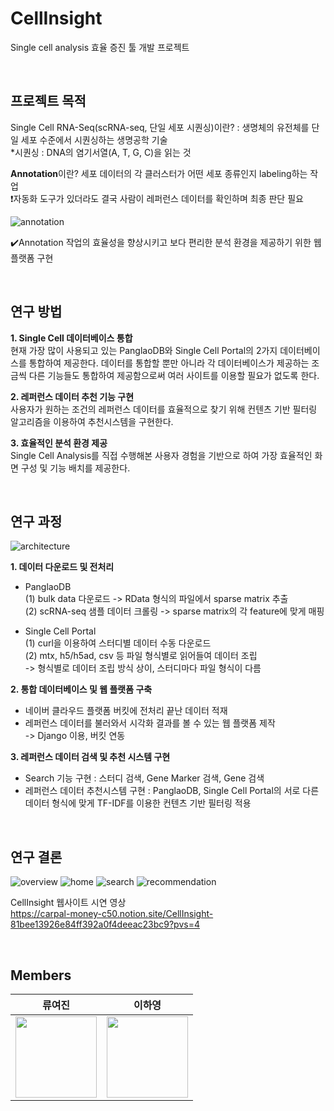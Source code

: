 # CellInsight

Single cell analysis 효율 증진 툴 개발 프로젝트

<br>

## 프로젝트 목적

Single Cell RNA-Seq(scRNA-seq, 단일 세포 시퀀싱)이란?
: 생명체의 유전체를 단일 세포 수준에서 시퀀싱하는 생명공학 기술  
*시퀀싱 : DNA의 염기서열(A, T, G, C)을 읽는 것

**Annotation**이란? 세포 데이터의 각 클러스터가 어떤 세포 종류인지 labeling하는 작업  
❗자동화 도구가 있더라도 결국 사람이 레퍼런스 데이터를 확인하며 최종 판단 필요  

![annotation](https://github.com/user-attachments/assets/8a7ece3d-9aa1-4e09-a4d9-d658b6b7b6f6)

✔️Annotation 작업의 효율성을 향상시키고 보다 편리한 분석 환경을 제공하기 위한 웹 플랫폼 구현

<br>

## 연구 방법

**1. Single Cell 데이터베이스 통합**  
현재 가장 많이 사용되고 있는 PanglaoDB와 Single Cell Portal의 2가지 데이터베이스를 통합하여 제공한다. 데이터를 통합할 뿐만 아니라 각 데이터베이스가 제공하는 조금씩 다른 기능들도 통합하여 제공함으로써 여러 사이트를 이용할 필요가 없도록 한다.  

**2. 레퍼런스 데이터 추천 기능 구현**  
사용자가 원하는 조건의 레퍼런스 데이터를 효율적으로 찾기 위해 컨텐츠 기반 필터링 알고리즘을 이용하여 추천시스템을 구현한다.  

**3. 효율적인 분석 환경 제공**  
Single Cell Analysis를 직접 수행해본 사용자 경험을 기반으로 하여 가장 효율적인 화면 구성 및 기능 배치를 제공한다.  

<br>

## 연구 과정

![architecture](https://github.com/user-attachments/assets/06e5d8d6-24e8-4c9f-a0ca-5cfdd9ddbeea)

**1. 데이터 다운로드 및 전처리**  
- PanglaoDB  
(1) bulk data 다운로드 -> RData 형식의 파일에서 sparse matrix 추출  
(2) scRNA-seq 샘플 데이터 크롤링 -> sparse matrix의 각 feature에 맞게 매핑

- Single Cell Portal  
(1) curl을 이용하여 스터디별 데이터 수동 다운로드  
(2) mtx, h5/h5ad, csv 등 파일 형식별로 읽어들여 데이터 조립  
-> 형식별로 데이터 조립 방식 상이, 스터디마다 파일 형식이 다름  

**2. 통합 데이터베이스 및 웹 플랫폼 구축**  
- 네이버 클라우드 플랫폼 버킷에 전처리 끝난 데이터 적재  
- 레퍼런스 데이터를 불러와서 시각화 결과를 볼 수 있는 웹 플랫폼 제작  
-> Django 이용, 버킷 연동  

**3. 레퍼런스 데이터 검색 및 추천 시스템 구현**  
- Search 기능 구현 : 스터디 검색, Gene Marker 검색, Gene 검색  
- 레퍼런스 데이터 추천시스템 구현 : PanglaoDB, Single Cell Portal의 서로 다른 데이터 형식에 맞게 TF-IDF를 이용한 컨텐츠 기반 필터링 적용  

<br>

## 연구 결론
![overview](https://github.com/user-attachments/assets/0759e2cd-a66b-4a2a-abbf-0fc85bf97014)
![home](https://github.com/user-attachments/assets/aed733a7-5726-482c-b242-8db6c62fc7e0)
![search](https://github.com/user-attachments/assets/b3bc2b6f-7deb-41bf-aae4-2807534d426e)
![recommendation](https://github.com/user-attachments/assets/81305f88-0acc-4e24-a596-5206d0adc350)

CellInsight 웹사이트 시연 영상  
https://carpal-money-c50.notion.site/CellInsight-81bee13926e84ff392a0f4deeac23bc9?pvs=4

<br>

## Members  

| 류여진 | 이하영 |
| :-: | :-: |
| <img src='https://github.com/youngyoung2345' height=130 width=130></img> | <img src='https://github.com/ryj8075' height=130 width=130></img> | <img 
